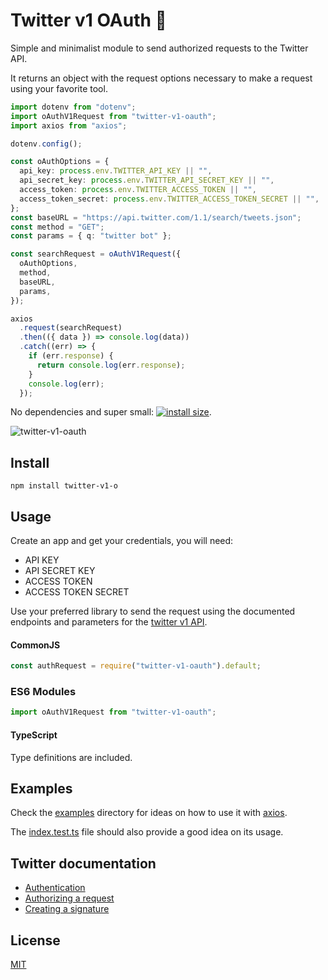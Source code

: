 # Twitter v1 OAuth 🔑

Simple and minimalist module to send authorized requests to the Twitter API.

It returns an object with the request options necessary to make a request using your favorite tool.

```typescript
import dotenv from "dotenv";
import oAuthV1Request from "twitter-v1-oauth";
import axios from "axios";

dotenv.config();

const oAuthOptions = {
  api_key: process.env.TWITTER_API_KEY || "",
  api_secret_key: process.env.TWITTER_API_SECRET_KEY || "",
  access_token: process.env.TWITTER_ACCESS_TOKEN || "",
  access_token_secret: process.env.TWITTER_ACCESS_TOKEN_SECRET || "",
};
const baseURL = "https://api.twitter.com/1.1/search/tweets.json";
const method = "GET";
const params = { q: "twitter bot" };

const searchRequest = oAuthV1Request({
  oAuthOptions,
  method,
  baseURL,
  params,
});

axios
  .request(searchRequest)
  .then(({ data }) => console.log(data))
  .catch((err) => {
    if (err.response) {
      return console.log(err.response);
    }
    console.log(err);
  });
```

No dependencies and super small: [![install size](https://packagephobia.now.sh/badge?p=twitter-v1-oauth)](https://packagephobia.now.sh/result?p=twitter-v1-oauth).

![twitter-v1-oauth](https://media.giphy.com/media/km2mais9qzYI/giphy.gif)

## Install

```shell
npm install twitter-v1-o
```

## Usage

Create an app and get your credentials, you will need:

- API KEY
- API SECRET KEY
- ACCESS TOKEN
- ACCESS TOKEN SECRET

Use your preferred library to send the request using the documented endpoints and parameters for the [twitter v1 API](https://developer.twitter.com/en/docs/basics/getting-started).

#### CommonJS

```js
const authRequest = require("twitter-v1-oauth").default;
```

### ES6 Modules

```js
import oAuthV1Request from "twitter-v1-oauth";
```

#### TypeScript

Type definitions are included.

## Examples

Check the [examples](./examples) directory for ideas on how to use it with [axios](https://github.com/axios/axios).

The [index.test.ts](./src/index.test.ts) file should also provide a good idea on its usage.

## Twitter documentation

- [Authentication](https://developer.twitter.com/en/docs/basics/authentication/overview/oauth)
- [Authorizing a request](https://developer.twitter.com/en/docs/basics/authentication/guides/authorizing-a-request.html)
- [Creating a signature](https://developer.twitter.com/en/docs/basics/authentication/guides/authorizing-a-request.html)

## License

[MIT](./LICENSE)
